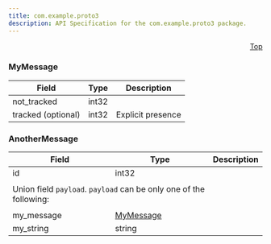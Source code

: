 ```yaml
---
title: com.example.proto3
description: API Specification for the com.example.proto3 package.
---
```


<a name="field_presence-proto"></a><p align="right"><a href="#top">Top</a></p>

<!-- begin services -->

<!-- begin services -->



<a name="com-example-proto3-MyMessage"></a>

### MyMessage





| Field | Type | Description |
| ----- | ---- | ----------- |
| not_tracked |int32|   |
| tracked (optional) |int32| Explicit presence   |




 <!-- end nested messages -->

 <!-- end nested enums -->




<a name="com-example-proto3-AnotherMessage"></a>

### AnotherMessage





| Field | Type | Description |
| ----- | ---- | ----------- |
| id |int32|   |
|<tr><td colspan=2>Union field `payload`.   `payload` can be only one of the following:</td></tr>|
| my_message |[MyMessage](#com-example-proto3-MyMessage)|   |
| my_string |string|   |





 <!-- end nested messages -->

 <!-- end nested enums -->


 <!-- end messages -->

<!-- begin file-level enums -->
 <!-- end file-level enums -->

<!-- begin file-level extensions -->
 <!-- end file-level extensions -->

